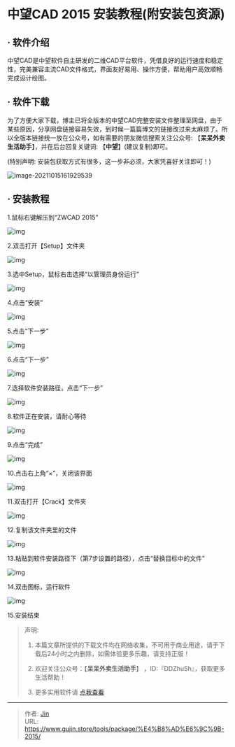 # 中望CAD 2015 安装教程(附安装包资源)


## · 软件介绍
中望CAD是中望软件自主研发的二维CAD平台软件，凭借良好的运行速度和稳定性，完美兼容主流CAD文件格式，界面友好易用、操作方便，帮助用户高效顺畅完成设计绘图。

## · 软件下载
为了方便大家下载，博主已将全版本的中望CAD完整安装文件整理至网盘，由于某些原因，分享网盘链接容易失效，到时候一篇篇博文的链接改过来太麻烦了。所以全版本链接统一放在公众号，如有需要的朋友微信搜索关注公众号: 【**呆呆外卖生活助手**】，并在后台回复关键词: 【**中望**】(建议复制)即可。

(特别声明: 安装包获取方式有很多，这一步非必须，大家凭喜好关注即可！)

![image-20211015161929539](https://img.gujin.store/img/image-20211015161929539.png)

## · 安装教程

1.鼠标右键解压到“ZWCAD 2015”

![img](https://img.gujin.store/img/v2-33e3933e0d1f2cc11527c101302be123_720w.png)

2.双击打开【Setup】文件夹

![img](https://img.gujin.store/img/v2-58b8bd9b9949517a772021722e6cc5ff_720w.png)

3.选中Setup，鼠标右击选择“以管理员身份运行”

![img](https://img.gujin.store/img/v2-efa0df25b1befaf077005c4c80d13384_720w.png)

4.点击“安装”

![img](https://img.gujin.store/img/v2-2a7e530d696c95f1904f39feff1cc3b6_720w.png)

5.点击“下一步”

![img](https://img.gujin.store/img/v2-55adba68b697cb3820f42ca13cdd4121_720w.png)

6.点击“下一步”

![img](https://img.gujin.store/img/v2-24defd177b66ebd5a2558d5ab8526842_720w.png)

7.选择软件安装路径，点击“下一步”

![img](https://img.gujin.store/img/v2-283610f48dfecfe1d5a9ab1677378824_720w.png)

8.软件正在安装，请耐心等待

![img](https://img.gujin.store/img/v2-136730d19a9d479ea343937deadc354c_720w.png)

9.点击“完成”

![img](https://img.gujin.store/img/v2-31141ea9237298de050209e9ef5badd6_720w.png)

10.点击右上角“×”，关闭该界面

![img](https://img.gujin.store/img/v2-6b3e1393e3527e1469d2b5ae75aed608_720w.png)

11.双击打开【Crack】文件夹

![img](https://img.gujin.store/img/v2-3b4f3fedd94803c82b012a29ee4aab41_720w.png)

12.复制该文件夹里的文件

![img](https://img.gujin.store/img/v2-bfbd91891187a2ee7de7d64377a0b9d8_720w.png)

13.粘贴到软件安装路径下（第7步设置的路径），点击“替换目标中的文件”

![img](https://img.gujin.store/img/v2-6d015b796790a79b4e8555b67f1f193f_720w.png)

14.双击图标，运行软件

![img](https://img.gujin.store/img/v2-2072fc42100cdd74e6620a23fcb83967_720w.png)

15.安装结束




> 声明: 
>
> 1. 本篇文章所提供的下载文件均在网络收集，不可用于商业用途，请于下载后24小时之内删除，如需体验更多乐趣，请支持正版！
>
> 2. 欢迎关注公众号：【**呆呆外卖生活助手**】 ，ID:『DDZhuSh』，获取更多生活帮助！
>
> 3. 更多实用软件请  [点我查看](/tools)

---

> 作者: [Jin](https://img.gujin.store/img/favicon.ico)  
> URL: https://www.gujin.store/tools/package/%E4%B8%AD%E6%9C%9B-2015/  

